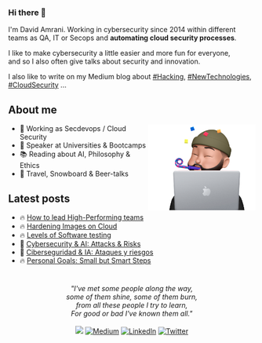 ### Hi there 👋

I'm David Amrani. Working in cybersecurity since 2014 within different  
teams as QA, IT or Secops and **automating cloud security processes**.  
  
I like to make cybersecurity a little easier and more fun for everyone,  
and so I also often give talks about security and innovation.  

I also like to write on my Medium blog about 
[#Hacking](https://davidmoremad.medium.com/list/hacking-1a6c8e8ee8e8),
[#NewTechnologies](https://medium.com/@davidmoremad/list/new-technologies-484f37bcd41d),
[#CloudSecurity](https://davidmoremad.medium.com/list/cloud-security-bd7fb6a35f82) ...

## About me

<img align="right" height="175" src="party_working.png">

* 💼 Working as Secdevops / Cloud Security
* 🎤 Speaker at Universities & Bootcamps
* 📚 Reading about AI, Philosophy & Ethics
* 🩵 Travel, Snowboard & Beer-talks

## Latest posts

- 🔥 [How to lead High-Performing teams](https://medium.com/geekculture/how-to-lead-high-performing-teams-96d415b1d920)
- 🔥 [Hardening Images on Cloud](https://medium.com/swlh/hardening-images-on-cloud-b4269944ee6c?sk=e4b101a5a8aca61e825915c686eefbd7)
- 🔥 [Levels of Software testing](https://medium.com/swlh/levels-of-software-testing-b943ce41a2c7?sk=2abeb1b32c6fbe26b23c8d7f300d1a37)<!-- BLOG-POST-LIST:START -->
 - 🍺 [Cybersecurity &amp; AI: Attacks &amp; Risks](https://medium.com/swlh/cybersecurity-ai-attacks-risks-c964d53ec7ad?source=rss-1cc1eb754cc6------2)
 - 🚀 [Ciberseguridad &amp; IA: Ataques y riesgos](https://medium.com/la-region-vulnerable/ciberseguridad-ia-ataques-y-riesgos-f990b732af59?source=rss-1cc1eb754cc6------2)
 - 🔥 [Personal Goals: Small but Smart Steps](https://medium.com/geekculture/personal-goals-small-but-smart-steps-b5b3e9f33b1c?source=rss-1cc1eb754cc6------2)<!-- BLOG-POST-LIST:END -->

#

<p align="center">
<i>
"I've met some people along the way,<br/>
some of them shine, some of them burn,<br/>
from all these people I try to learn,<br/>
For good or bad I've known them all."
</i>

<br>
<br>
<a target="_blank" href="mailto:davidmoremad@gmail.com"><img src="https://img.shields.io/badge/-Email-D14836?style=for-the-badge&logo=Gmail&logoColor=white"></img></a>
<a target="_blank" href="https://medium.com/@davidmoremad"><img alt="Medium" src="https://img.shields.io/badge/medium-%2312100E.svg?&style=for-the-badge&logo=medium&logoColor=white" /></a>
<a target="_blank" href="https://linkedin.com/in/david-amrani"><img alt="LinkedIn" src="https://img.shields.io/badge/linkedin-%230077B5.svg?&style=for-the-badge&logo=linkedin&logoColor=white" /></a>
<a target="_blank" href="https://twitter.com/davidmoremad"><img alt="Twitter" src="https://img.shields.io/badge/twitter-%231DA1F2.svg?&style=for-the-badge&logo=twitter&logoColor=white" /></a>
<br>

</p> 

